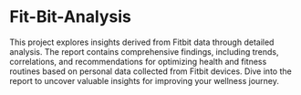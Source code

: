 # Fit-Bit-Analysis
This project explores insights derived from Fitbit data through detailed analysis. The report contains comprehensive findings, including trends, correlations, and recommendations for optimizing health and fitness routines based on personal data collected from Fitbit devices. Dive into the report to uncover valuable insights for improving your wellness journey.
